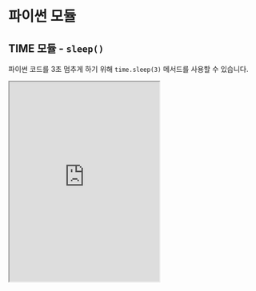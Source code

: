 # 파이썬 모듈

## TIME 모듈 - `sleep()`

파이썬 코드를 3초 멈추게 하기 위해 `time.sleep(3)` 메서드를 사용할 수 있습니다.

<iframe
  loading="lazy"
  title="Python IDLE Trinket"
  src="https://trinket.io/embed/python3/cf2c9fad50"
  height="400"
/>

## OS 모듈 - `system()`

### OS란?

OS는 컴퓨터의 소프트웨어 이름을 뜻합니다.

우리의 컴퓨터를 원하는 만큼 제어를 할 수 있습니다.

```py
import os
```

### OS - 파이썬 터미널 정리하기

가끔 파이썬 코드를 실행하며 많이 더러워지고 스크린에 너무 많은 정보가 쌓일 수 있습니다.

이때, 터미널에 있는 모든 내용을 다 깨끗이 없애겠습니다.

컴퓨터에 따라서 `clear` 또는 `cls` 일 수도 있습니다.

<iframe
  loading="lazy"
  title="Python IDLE Trinket"
  src="https://trinket.io/embed/python3/63f69099ff"
  height="400"
/>
